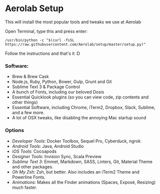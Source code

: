 # Aerolab Setup

This will install the most popular tools and tweaks we use at Aerolab

Open Terminal, type this and press enter:

```shell
/usr/bin/python -c "$(curl -fsSL https://raw.githubusercontent.com/Aerolab/setup/master/setup.py)"
```

Follow the instructions and that's it :D

### Software:

* Brew & Brew Cask
* Node.js, Ruby, Python, Bower, Gulp, Grunt and Git
* Sublime Text 3 & Package Control
* A bunch of Fonts, including our beloved Dosis
* Essential Quicklook plugins (so you can view code, zip contents and other things)
* Essential Software, including Chrome, iTerm2, Dropbox, Slack, Sublime, and a few more.
* A lot of OSX tweaks, like disabling the annoying Mac startup sound

### Options

* *Developer Tools*: Docker Toolbox, Sequel Pro, Cyberduck, ngrok
* *Android Tools*: Java, Android Studio
* *iOS Tools*: Cocoapods
* *Designer Tools*: Invision Sync, Scala Preview
* *Sublime Text 3*: Emmet, Markdown, SASS, Linters, Git, Material Theme and other packages.
* *Oh My Zsh*: Zsh, but better. Also includes an iTerm2 Theme and Powerline Fonts.
* *Animations*: Makes all the Finder animations (Spaces, Exposé, Resizing) much faster.

